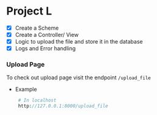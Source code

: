 # Project L


- [x] Create a Scheme
- [x] Create a Controller/ View
- [x] Logic to upload the file and store it in the database
- [x] Logs and Error handling 

### Upload Page 

To check out  upload page visit the endpoint `/upload_file` 

- Example
   ```php
    # In localhost  
    http://127.0.0.1:8000/upload_file
  ```
